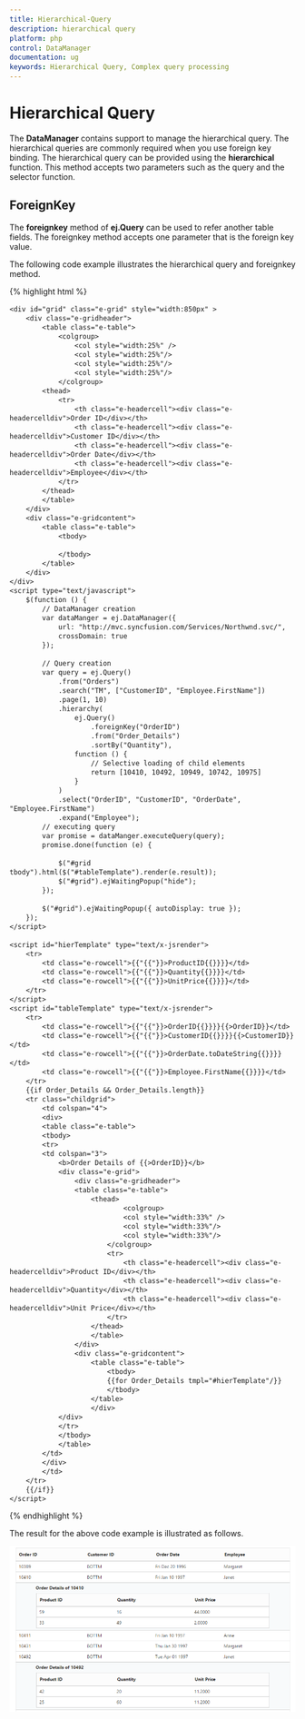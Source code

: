 ```yaml
---
title: Hierarchical-Query
description: hierarchical query
platform: php
control: DataManager
documentation: ug
keywords: Hierarchical Query, Complex query processing
---
```


# Hierarchical Query

The **DataManager** contains support to manage the hierarchical query. The hierarchical queries are commonly required when you use foreign key binding. The hierarchical query can be provided using the **hierarchical** function. This method accepts two parameters such as the query and the selector function. 

## ForeignKey

The **foreignkey** method of **ej.Query** can be used to refer another table fields. The foreignkey method accepts one parameter that is the foreign key value. 

The following code example illustrates the hierarchical query and foreignkey method. 


{% highlight html %}

    <div id="grid" class="e-grid" style="width:850px" >
        <div class="e-gridheader">
            <table class="e-table">
                <colgroup>
                    <col style="width:25%" />
                    <col style="width:25%"/>
                    <col style="width:25%"/>
                    <col style="width:25%"/>
                </colgroup>
            <thead>
                <tr>
                    <th class="e-headercell"><div class="e-headercelldiv">Order ID</div></th>
                    <th class="e-headercell"><div class="e-headercelldiv">Customer ID</div></th>
                    <th class="e-headercell"><div class="e-headercelldiv">Order Date</div></th>
                    <th class="e-headercell"><div class="e-headercelldiv">Employee</div></th>
                </tr>
            </thead>
            </table>
        </div>
        <div class="e-gridcontent">
            <table class="e-table">
                <tbody>

                </tbody>
            </table>
        </div>
    </div>
    <script type="text/javascript">
        $(function () {
            // DataManager creation
            var dataManger = ej.DataManager({
                url: "http://mvc.syncfusion.com/Services/Northwnd.svc/",
                crossDomain: true
            });

            // Query creation
            var query = ej.Query()
                .from("Orders")
                .search("TM", ["CustomerID", "Employee.FirstName"])
                .page(1, 10)
                .hierarchy(
                    ej.Query()
                        .foreignKey("OrderID")
                        .from("Order_Details")
                        .sortBy("Quantity"),
                    function () {
                        // Selective loading of child elements
                        return [10410, 10492, 10949, 10742, 10975]
                    }
                )
                .select("OrderID", "CustomerID", "OrderDate", "Employee.FirstName")
                .expand("Employee");
            // executing query
            var promise = dataManger.executeQuery(query);
            promise.done(function (e) {
                
                $("#grid tbody").html($("#tableTemplate").render(e.result));
                $("#grid").ejWaitingPopup("hide");
            });

            $("#grid").ejWaitingPopup({ autoDisplay: true });
        });
    </script>

    <script id="hierTemplate" type="text/x-jsrender">
        <tr>
            <td class="e-rowcell">{{"{{"}}>ProductID{{}}}}</td>
            <td class="e-rowcell">{{"{{"}}>Quantity{{}}}}</td>
            <td class="e-rowcell">{{"{{"}}>UnitPrice{{}}}}</td>
        </tr>
    </script>
    <script id="tableTemplate" type="text/x-jsrender">
        <tr>
            <td class="e-rowcell">{{"{{"}}>OrderID{{}}}}{{>OrderID}}</td>
            <td class="e-rowcell">{{"{{"}}>CustomerID{{}}}}{{>CustomerID}}</td>
            <td class="e-rowcell">{{"{{"}}>OrderDate.toDateString{{}}}}</td>
            <td class="e-rowcell">{{"{{"}}>Employee.FirstName{{}}}}</td>
        </tr>
        {{if Order_Details && Order_Details.length}}
        <tr class="childgrid">
            <td colspan="4">
            <div>
            <table class="e-table">
            <tbody>  
            <tr>
            <td colspan="3">
                <b>Order Details of {{>OrderID}}</b>
                <div class="e-grid">
                    <div class="e-gridheader">
                    <table class="e-table">
                        <thead>
                                <colgroup>
                                <col style="width:33%" />
                                <col style="width:33%"/>
                                <col style="width:33%"/>
                            </colgroup>
                            <tr>
                                <th class="e-headercell"><div class="e-headercelldiv">Product ID</div></th>
                                <th class="e-headercell"><div class="e-headercelldiv">Quantity</div></th>
                                <th class="e-headercell"><div class="e-headercelldiv">Unit Price</div></th>
                            </tr>
                        </thead>
                        </table>  
                    </div>
                    <div class="e-gridcontent"> 
                        <table class="e-table">
                            <tbody>
                            {{for Order_Details tmpl="#hierTemplate"/}}
                            </tbody>
                        </table>
                        </div>
                </div>
                </tr>
                </tbody>  
                </table>
            </td>
            </div>
            </td>
        </tr>
        {{/if}}
    </script>

{% endhighlight %}

The result for the above code example is illustrated as follows.

![](Hierarchical-Query_images/Hierarchical-Query_img1.png) 



